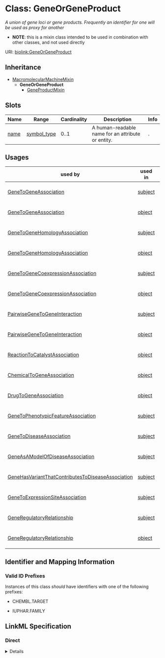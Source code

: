 # Class: GeneOrGeneProduct
_A union of gene loci or gene products. Frequently an identifier for one will be used as proxy for another_




* __NOTE__: this is a mixin class intended to be used in combination with other classes, and not used directly


URI: [biolink:GeneOrGeneProduct](https://w3id.org/biolink/vocab/GeneOrGeneProduct)




## Inheritance

* [MacromolecularMachineMixin](MacromolecularMachineMixin.md)
    * **GeneOrGeneProduct**
        * [GeneProductMixin](GeneProductMixin.md)




## Slots

| Name | Range | Cardinality | Description  | Info |
| ---  | --- | --- | --- | --- |
| [name](name.md) | [symbol_type](symbol_type.md) | 0..1 | A human-readable name for an attribute or entity.  | . |


## Usages


| used by | used in | type | used |
| ---  | --- | --- | --- |
| [GeneToGeneAssociation](GeneToGeneAssociation.md) | [subject](subject.md) | range | gene or gene product |
| [GeneToGeneAssociation](GeneToGeneAssociation.md) | [object](object.md) | range | gene or gene product |
| [GeneToGeneHomologyAssociation](GeneToGeneHomologyAssociation.md) | [subject](subject.md) | range | gene or gene product |
| [GeneToGeneHomologyAssociation](GeneToGeneHomologyAssociation.md) | [object](object.md) | range | gene or gene product |
| [GeneToGeneCoexpressionAssociation](GeneToGeneCoexpressionAssociation.md) | [subject](subject.md) | range | gene or gene product |
| [GeneToGeneCoexpressionAssociation](GeneToGeneCoexpressionAssociation.md) | [object](object.md) | range | gene or gene product |
| [PairwiseGeneToGeneInteraction](PairwiseGeneToGeneInteraction.md) | [subject](subject.md) | range | gene or gene product |
| [PairwiseGeneToGeneInteraction](PairwiseGeneToGeneInteraction.md) | [object](object.md) | range | gene or gene product |
| [ReactionToCatalystAssociation](ReactionToCatalystAssociation.md) | [object](object.md) | range | gene or gene product |
| [ChemicalToGeneAssociation](ChemicalToGeneAssociation.md) | [object](object.md) | range | gene or gene product |
| [DrugToGeneAssociation](DrugToGeneAssociation.md) | [object](object.md) | range | gene or gene product |
| [GeneToPhenotypicFeatureAssociation](GeneToPhenotypicFeatureAssociation.md) | [subject](subject.md) | range | gene or gene product |
| [GeneToDiseaseAssociation](GeneToDiseaseAssociation.md) | [subject](subject.md) | range | gene or gene product |
| [GeneAsAModelOfDiseaseAssociation](GeneAsAModelOfDiseaseAssociation.md) | [subject](subject.md) | range | gene or gene product |
| [GeneHasVariantThatContributesToDiseaseAssociation](GeneHasVariantThatContributesToDiseaseAssociation.md) | [subject](subject.md) | range | gene or gene product |
| [GeneToExpressionSiteAssociation](GeneToExpressionSiteAssociation.md) | [subject](subject.md) | range | gene or gene product |
| [GeneRegulatoryRelationship](GeneRegulatoryRelationship.md) | [subject](subject.md) | range | gene or gene product |
| [GeneRegulatoryRelationship](GeneRegulatoryRelationship.md) | [object](object.md) | range | gene or gene product |



## Identifier and Mapping Information


### Valid ID Prefixes

Instances of this class *should* have identifiers with one of the following prefixes:

* CHEMBL.TARGET

* IUPHAR.FAMILY










## LinkML Specification

<!-- TODO: investigate https://stackoverflow.com/questions/37606292/how-to-create-tabbed-code-blocks-in-mkdocs-or-sphinx -->

### Direct

<details>
```yaml
name: gene or gene product
id_prefixes:
- CHEMBL.TARGET
- IUPHAR.FAMILY
description: A union of gene loci or gene products. Frequently an identifier for one
  will be used as proxy for another
from_schema: https://w3id.org/biolink/biolink-model
is_a: macromolecular machine mixin
mixin: true

```
</details>

### Induced

<details>
```yaml
name: gene or gene product
id_prefixes:
- CHEMBL.TARGET
- IUPHAR.FAMILY
description: A union of gene loci or gene products. Frequently an identifier for one
  will be used as proxy for another
from_schema: https://w3id.org/biolink/biolink-model
is_a: macromolecular machine mixin
mixin: true
attributes:
  name:
    name: name
    aliases:
    - label
    - display name
    - title
    exact_mappings:
    - gff3:Name
    - gpi:DB_Object_Name
    narrow_mappings:
    - dct:title
    - WIKIDATA_PROPERTY:P1476
    description: A human-readable name for an attribute or entity.
    in_subset:
    - translator_minimal
    - samples
    from_schema: https://w3id.org/biolink/biolink-model
    slot_uri: rdfs:label
    alias: name
    owner: gene or gene product
    range: symbol type

```
</details>